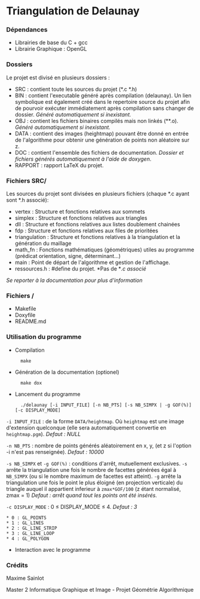 Triangulation de Delaunay
=========================

### Dépendances ###

 * Librairies de base du C + gcc
 * Librairie Graphique : OpenGL

### Dossiers ###

Le projet est divisé en plusieurs dossiers :

* SRC : contient toute les sources du projet (*.c *.h)
* BIN : contient l'executable généré après compilation (delaunay). Un lien symbolique est également créé dans le repertoire source du projet afin de pourvoir exécuter immédiatement après compilation sans changer de dossier. *Généré automatiquement si inexistant.* 
* OBJ : contient les fichiers binaires compilés mais non linkés (**.o). *Généré automatiquement si inexistant.* 
* DATA : contient des images (heightmap) pouvant être donné en entrée de l'algorithme pour obtenir une génération de points non aléatoire sur z. 
* DOC : contient l'ensemble des fichiers de documentation. *Dossier et fichiers générés automatiquement à l'aide de doxygen*.
* RAPPORT : rapport LaTeX du projet.

### Fichiers SRC/ ###

Les sources du projet sont divisées en plusieurs fichiers (chaque *.c ayant sont *.h associé):

* vertex : Structure et fonctions relatives aux sommets
* simplex : Structure et fonctions relatives aux triangles
* dll : Structure et fonctions relatives aux listes doublement chainées
* fdp : Structure et fonctions relatives aux files de prioritées
* triangulation : Structure et fonctions relatives à la triangulation et la génération du maillage
* math_fn : Fonctions mathématiques (géométriques) utiles au programme (prédicat orientation, signe, déterminant…)
* main : Point de départ de l'algorithme et gestion de l'affichage.
* ressources.h : #define du projet. *Pas de **.c associé*

*Se reporter à la documentation pour plus d'information*

### Fichiers / ###

* Makefile
* Doxyfile
* README.md


### Utilisation du programme ###

* Compilation 

        make

* Génération de la documentation (optionel)

        make dox

* Lancement du programme

        ./delaunay [-i INPUT_FILE] [-n NB_PTS] [-s NB_SIMPX | -g GOF(%)] [-c DISPLAY_MODE]

`-i INPUT_FILE` : de la forme `DATA/heightmap`. Où `heightmap` est une image d'extension quelconque (elle sera automatiquement convertie en `heightmap.pgm`). *Defaut : NULL*

`-n NB_PTS` : nombre de points générés aléatoirement en x, y, (et z si l'option -i n'est pas renseignée). *Defaut : 10000* 

`-s NB_SIMPX` et `-g GOF(%)` : conditions d'arrêt, mutuellement exclusives. 
`-s` arrête la triangulation une fois le nombre de facettes générées égal à `NB_SIMPX` (ou si le nombre maximum de facettes est atteint). 
`-g` arrête la triangulation une fois le point le plus éloigné (en projection verticale) du triangle auquel il appartient inferieur à `zmax*GOF/100` (z étant normalisé, zmax = 1)
*Defaut : arrêt quand tout les points ont été insérés.*

`-c DISPLAY_MODE` : 0 ≤ DISPLAY_MODE ≤ 4. *Defaut : 3*

	* 0 : GL_POINTS
	* 1 : GL_LINES
	* 2 : GL_LINE_STRIP
	* 3 : GL_LINE_LOOP
	* 4 : GL_POLYGON

* Interaction avec le programme


### Crédits ###

Maxime Sainlot

Master 2 Informatique Graphique et Image - Projet Géométrie Algorithmique
